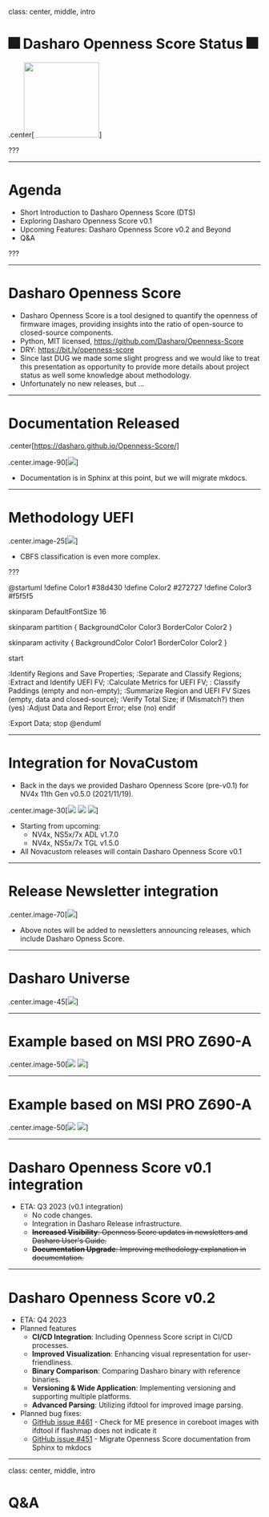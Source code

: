 class: center, middle, intro

# &#x1F386; Dasharo Openness Score Status &#x1F386;

.center[<img src="/remark-templates/dasharo-presentation-template/images/dasharo-sygnet-white.svg" width="150px" style="margin-left:-20px">]

???

---

# Agenda

* Short Introduction to Dasharo Openness Score (DTS)
* Exploring Dasharo Openness Score v0.1
* Upcoming Features: Dasharo Openness Score v0.2 and Beyond
* Q&A

???

---

# Dasharo Openness Score

* Dasharo Openness Score is a tool designed to quantify the openness of
firmware images, providing insights into the ratio of open-source to
closed-source components.
* Python, MIT licensed, https://github.com/Dasharo/Openness-Score
* DRY: https://bit.ly/openness-score
* Since last DUG we made some slight progress and we would like to treat this
  presentation as opportunity to provide more details about project status as
  well some knowledge about methodology.
* Unfortunately no new releases, but ...

---

# Documentation Released

.center[https://dasharo.github.io/Openness-Score/]

.center.image-90[![](/img/dos_docs.png)]

* Documentation is in Sphinx at this point, but we will migrate mkdocs.

---

# Methodology UEFI

.center.image-25[![](/img/dos_methodology_uefi.svg)]

* CBFS classification is even more complex.

???

@startuml
!define Color1 #38d430
!define Color2 #272727
!define Color3 #f5f5f5

skinparam DefaultFontSize 16

skinparam partition {
    BackgroundColor Color3
    BorderColor Color2
}

skinparam activity {
    BackgroundColor Color1
    BorderColor Color2
}

start

:Identify Regions and Save Properties;
:Separate and Classify Regions;
:Extract and Identify UEFI FV;
:Calculate Metrics for UEFI FV;
:    Classify Paddings
(empty and non-empty);
:Summarize Region and UEFI FV Sizes
    (empty, data and closed-source);
:Verify Total Size;
if (Mismatch?) then (yes)
  :Adjust Data and Report Error;
else (no)
endif

:Export Data;
stop
@enduml

---

# Integration for NovaCustom

* Back in the days we provided Dasharo Openness Score (pre-v0.1) for NV4x 11th Gen v0.5.0
  (2021/11/19).

.center.image-30[![](/img/nvc_dos_nv4x_v0.5.0.png) ![](/img/nvc_dos_nv4x_v0.5.0_2.png) ![](/img/nvc_dos_nv4x_v0.5.0_3.png)]

* Starting from upcoming:
    - NV4x, NS5x/7x ADL v1.7.0
    - NV4x, NS5x/7x TGL v1.5.0
* All Novacustom releases will contain Dasharo Openness Score v0.1

---

# Release Newsletter integration

.center.image-70[![](/img/dos_newsletterv2.png)]

* Above notes will be added to newsletters announcing releases, which include
  Dasharo Opness Score.

---

# Dasharo Universe

.center.image-45[![](/img/nvc_dos.jpg)]

---

# Example based on MSI PRO Z690-A

.center.image-50[![](/img/openness_msi_full_code.jpg) ![](/img/openness_msi_full_code_ami.jpg)]

---

# Example based on MSI PRO Z690-A

.center.image-50[![](/img/openness_msi_bios_full.jpg) ![](/img/openness_msi_bios_full_ami.jpg)]

---

# Dasharo Openness Score v0.1 integration

* ETA: Q3 2023 (v0.1 integration)
    * No code changes.
    * Integration in Dasharo Release infrastructure.
    * ~~**Increased Visibility**: Openness Score updates in newsletters and
    Dasharo User's Guide.~~
    * ~~**Documentation Upgrade**: Improving methodology explanation in
    documentation.~~

---

# Dasharo Openness Score v0.2

* ETA: Q4 2023
* Planned features
    * **CI/CD Integration**: Including Openness Score script in CI/CD
    processes.
    * **Improved Visualization**: Enhancing visual representation for
    user-friendliness.
    * **Binary Comparison**: Comparing Dasharo binary with reference binaries.
    * **Versioning & Wide Application**: Implementing versioning and supporting
    multiple platforms.
    * **Advanced Parsing**: Utilizing ifdtool for improved image parsing.
* Planned bug fixes:
    * [GitHub issue #461](https://github.com/Dasharo/dasharo-issues/issues/461) -
    Check for ME presence in coreboot images with ifdtool if flashmap does not
    indicate it
    * [GitHub issue #451](https://github.com/Dasharo/dasharo-issues/issues/451) -
    Migrate Openness Score documentation from Sphinx to mkdocs

---
class: center, middle, intro

# Q&A
